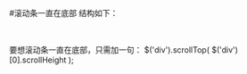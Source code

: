 #滚动条一直在底部
结构如下：
<div style="overflow-y: auto;">
    <table>
    </table>
</div>
要想滚动条一直在底部，只需加一句：
$('div').scrollTop( $('div')[0].scrollHeight );

